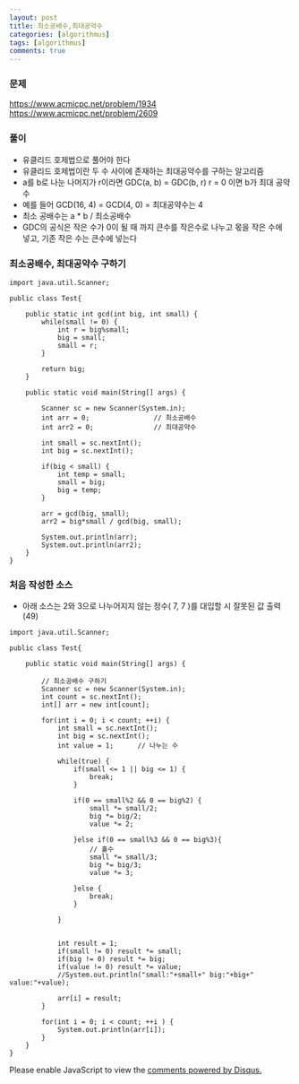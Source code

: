 ```yaml
---
layout: post
title: 최소공배수,최대공약수
categories: [algorithmus]
tags: [algorithmus]
comments: true
---
```

### 문제

https://www.acmicpc.net/problem/1934
https://www.acmicpc.net/problem/2609

### 풀이
- 유클리드 호제법으로 풀어야 한다
- 유클리드 호제법이란 두 수 사이에 존재하는 최대공약수를 구하는 알고리즘
- a를 b로 나눈 나머지가 r이라면 GDC(a, b) = GDC(b, r) r = 0 이면 b가 최대 공약수
- 예를 들어 GCD(16, 4) = GCD(4, 0) = 최대공약수는 4
- 최소 공배수는 a * b / 최소공배수
- GDC의 공식은 작은 수가 0이 될 때 까지 큰수를 작은수로 나누고 몫을 작은 수에 넣고, 기존 작은 수는 큰수에 넣는다

### 최소공배수, 최대공약수 구하기

~~~
import java.util.Scanner;

public class Test{
	
	public static int gcd(int big, int small) {
		while(small != 0) {
			int r = big%small;
			big = small;
			small = r;
		}
		
		return big;
	}
	
	public static void main(String[] args) {
		
        Scanner sc = new Scanner(System.in);
        int arr = 0;				// 최소공배수
        int arr2 = 0;				// 최대공약수

       	int small = sc.nextInt();
        int big = sc.nextInt();
            
        if(big < small) {
        	int temp = small;
        	small = big;
        	big = temp;
        }
           
        arr = gcd(big, small);
        arr2 = big*small / gcd(big, small);
        
        System.out.println(arr);
        System.out.println(arr2);
	}
}
~~~

### 처음 작성한 소스
- 아래 소스는 2와 3으로 나누어지지 않는 정수( 7, 7 )를 대입할 시 잘못된 값 출력(49)

~~~
import java.util.Scanner;

public class Test{
	
	public static void main(String[] args) {
		
		// 최소공배수 구하기
		Scanner sc = new Scanner(System.in);
        int count = sc.nextInt();
        int[] arr = new int[count];
        
		for(int i = 0; i < count; ++i) {
			int small = sc.nextInt();
			int big = sc.nextInt();
			int value = 1;		// 나누는 수
			
		    while(true) {
	        	if(small <= 1 || big <= 1) {
	        		break;
	        	}
	      
	        	if(0 == small%2 && 0 == big%2) {
	        		small *= small/2;
	        		big *= big/2;
	        		value *= 2;
	        	
	        	}else if(0 == small%3 && 0 == big%3){
	        		// 홀수
	        		small *= small/3;
	        		big *= big/3;
	        		value *= 3;
	        		
	        	}else {
	        		break;
	        	}
	        
	        }
		    
		    
	        int result = 1;
	        if(small != 0) result *= small;
	        if(big != 0) result *= big;
	        if(value != 0) result *= value;
	        //System.out.println("small:"+small+" big:"+big+" value:"+value);
	        
	        arr[i] = result;
		}
		
		for(int i = 0; i < count; ++i ) {
			System.out.println(arr[i]);
		}
	}
}
~~~


<div id="disqus_thread"></div>
<script>

/**
*  RECOMMENDED CONFIGURATION VARIABLES: EDIT AND UNCOMMENT THE SECTION BELOW TO INSERT DYNAMIC VALUES FROM YOUR PLATFORM OR CMS.
*  LEARN WHY DEFINING THESE VARIABLES IS IMPORTANT: https://disqus.com/admin/universalcode/#configuration-variables*/
/*
var disqus_config = function () {
this.page.url = PAGE_URL;  // Replace PAGE_URL with your page's canonical URL variable
this.page.identifier = PAGE_IDENTIFIER; // Replace PAGE_IDENTIFIER with your page's unique identifier variable
};
*/
(function() { // DON'T EDIT BELOW THIS LINE
var d = document, s = d.createElement('script');
s.src = 'https://parkwonhui.disqus.com/embed.js';
s.setAttribute('data-timestamp', +new Date());
(d.head || d.body).appendChild(s);
})();
</script>
<noscript>Please enable JavaScript to view the <a href="https://disqus.com/?ref_noscript">comments powered by Disqus.</a></noscript>
                            

					
